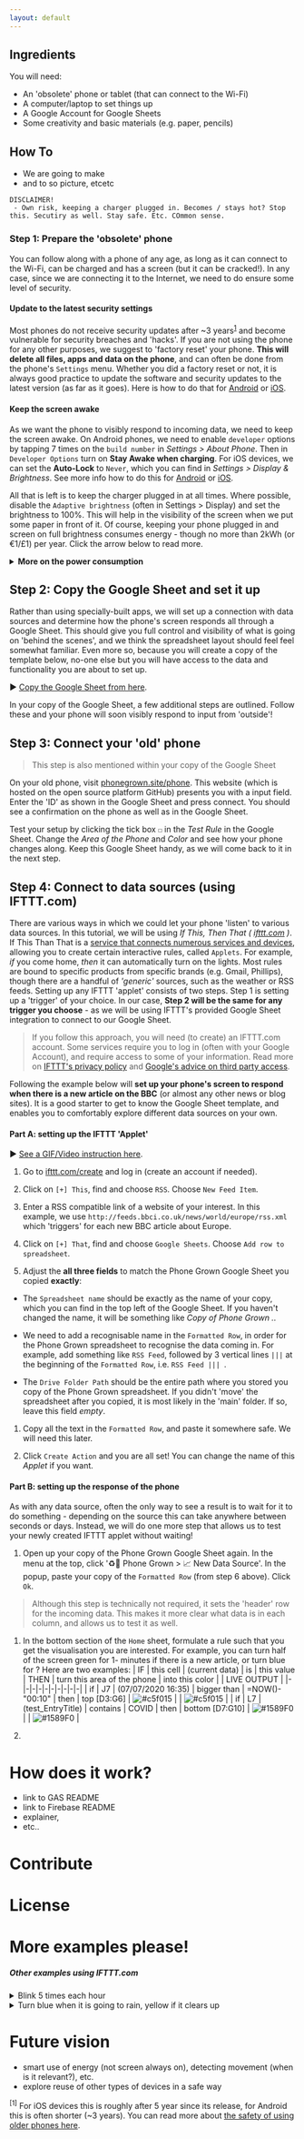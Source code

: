```yaml
---
layout: default
---
```


## Ingredients
You will need:
- An 'obsolete' phone or tablet (that can connect to the Wi-Fi)
- A computer/laptop to set things up
- A Google Account for Google Sheets
- Some creativity and basic materials (e.g. paper, pencils)

## How To
- We are going to make
- and to so
picture,
etcetc

```shell
DISCLAIMER!
 - Own risk, keeping a charger plugged in. Becomes / stays hot? Stop this. Secutiry as well. Stay safe. Etc. COmmon sense.
```


### Step 1: Prepare the 'obsolete' phone
You can follow along with a phone of any age, as long as it can connect to the Wi-Fi, can be charged and has a screen (but it can be cracked!). In any case, since we are connecting it to the Internet, we need to do ensure some level of security.

#### Update to the latest security settings

Most phones do not receive security updates after ~3 years<sup>[1](#security)</sup> and become vulnerable for security breaches and 'hacks'. If you are not using the phone for any other purposes, we suggest to 'factory reset' your phone. **This will delete all files, apps and data on the phone**, and can often be done from the phone's `Settings` menu. Whether you did a factory reset or not, it is always good practice to update the software and security updates to the latest version (as far as it goes). Here is how to do that for [Android](https://support.google.com/android/answer/7680439?hl=en-GB) or [iOS](https://support.apple.com/en-gb/HT204204).


#### Keep the screen awake

As we want the phone to visibly respond to incoming data, we need to keep the screen awake. On Android phones, we need to enable `developer` options by tapping 7 times on the `build number` in *Settings > About Phone*. Then in `Developer Options` turn on **Stay Awake when charging**. For iOS devices, we can set the **Auto-Lock** to `Never`, which you can find in *Settings > Display & Brightness*. See more info how to do this for [Android](https://www.howto-connect.com/how-to-stay-awake-phone-screen-while-charging-on-android/) or [iOS](https://forums.tomsguide.com/faq/how-to-change-the-auto-lock-time-in-ios-11.19693/).

All that is left is to keep the charger plugged in at all times. Where possible, disable the `Adaptive brightness` (often in Settings > Display) and set the brightness to 100%. This will help in the visibility of the screen when we put some paper in front of it. Of course, keeping your phone plugged in and screen on full brightness consumes energy - though no more than 2kWh (or €1/£1) per year. Click the arrow below to read more.

**<details><summary>More on the power consumption</summary>**
<i>
> Keeping your screen on all the time will increase the power usage of your phone. In addition to that, the processor is not going to sleep. This is different from the modern screensavers on phones, as they use processing power and energy intelligently. Unfortunately, since we use older phones and a website instead of an app, we cannot use this approach. Instead, this tutorial requires you to keep the phone on a charger, similar to how you would Chargers that are not charging use [almost no energy](https://www.howtogeek.com/231886/tested-should-you-unplug-chargers-when-youre-not-using-them/). However, leaving your phone on the charger at all times is [not the best treatment](https://www.digitaltrends.com/mobile/expert-advice-on-how-to-avoid-destroying-your-phones-battery/) for the longevity of your battery. This should be fine when using an older, obsolete, phone, but might not be best if you are using a modern phone for this tutorial in the long run.
>
> **A rough calculation (2kWh, < €1/£1 per year)**\
Let's take a 'new' Samsung Galaxy S6 (2015) with a battery of 2550 mAH (3.85V). If the phone would be fully drained (and charged) each day, it would take up to 5.5 Wh, or 2 kWh per year. With a current average energy cost of [less than €0,30 / £0,30](https://ec.europa.eu/eurostat/statistics-explained/index.php/Electricity_price_statistics) per kWh, it would cost no more than one euro or pound each year.

</i></details>


## Step 2: Copy the Google Sheet and set it up  
Rather than using specially-built apps, we will set up a connection with data sources and determine how the phone's screen responds all through a Google Sheet. This should give you full control and visibility of what is going on 'behind the scenes', and we think the spreadsheet layout should feel feel somewhat familiar. Even more so, because you will create a copy of the template below, no-one else but you will have access to the data and functionality you are about to set up.

&#9658; [Copy the Google Sheet from here]().

In your copy of the Google Sheet, a few additional steps are outlined. Follow these and your phone will soon visibly respond to input from 'outside'!


## Step 3: Connect your 'old' phone
>This step is also mentioned within your copy of the Google Sheet

On your old phone, visit [phonegrown.site/phone](http://www.phonegrown.site/phone). This website (which is hosted on the open source platform GitHub) presents you with a input field. Enter the 'ID' as shown in the Google Sheet and press connect. You should see a confirmation on the phone as well as in the Google Sheet.

Test your setup by clicking the tick box `☐` in the *Test Rule* in the Google Sheet. Change the *Area of the Phone* and *Color* and see how your phone changes along. Keep this Google Sheet handy, as we will come back to it in the next step.

## Step 4: Connect to data sources (using IFTTT.com)
There are various ways in which we could let your phone 'listen' to various data sources. In this tutorial, we will be using *If This, Then That ( [ifttt.com](http://www.ifttt.com) )*. If This Than That is a [service that connects numerous services and devices](https://help.ifttt.com/hc/en-us/articles/115010325748), allowing you to create certain interactive rules, called `Applets`. For example, *if* you come home, *then* it can automatically turn on the lights. Most rules are bound to specific products from specific brands (e.g. Gmail, Phillips), though there are a handful of *'generic'* sources, such as the weather or RSS feeds. Setting up any IFTTT 'applet' consists of two steps. Step 1 is setting up a 'trigger' of your choice. In our case, **Step 2 will be the same for any trigger you choose** - as we will be using IFTTT's provided Google Sheet integration to connect to our Google Sheet.

> If you follow this approach, you will need (to create) an IFTTT.com account. Some services require you to log in (often with your Google Account), and require access to some of your information. Read more on [IFTTT's privacy policy](https://ifttt.com/terms) and [Google's advice on third party access](https://support.google.com/accounts/answer/3466521).  

Following the example below will **set up your phone's screen to respond when there is a new article on the BBC** (or almost any other news or blog sites). It is a good starter to get to know the Google Sheet template, and enables you to comfortably explore different data sources on your own.

#### Part A: setting up the IFTTT 'Applet'

&#9658; [See a GIF/Video instruction here](resources/Images/Screen-Recording-IFTTT.gif).

1. Go to [ifttt.com/create](http://ifttt.com/create) and log in (create an account if needed).

1. Click on `[+] This`, find and choose `RSS`. Choose `New Feed Item`.

1. Enter a RSS compatible link of a website of your interest. In this example, we use `http://feeds.bbci.co.uk/news/world/europe/rss.xml` which 'triggers' for each new BBC article about Europe.

1. Click on `[+] That`, find and choose `Google Sheets`. Choose `Add row to spreadsheet`.

1. Adjust the **all three fields** to match the Phone Grown Google Sheet you copied **exactly**:

  - The `Spreadsheet name` should be exactly as the name of your copy, which you can find in the top left of the Google Sheet. If you haven't changed the name, it will be something like *Copy of Phone Grown ..*

 - We need to add a recognisable name in the `Formatted Row`, in order for the Phone Grown spreadsheet to recognise the data coming in. For example, add something like `RSS Feed`, followed by 3 vertical lines `|||` at the beginning of the `Formatted Row`, i.e. `RSS Feed ||| `.

 - The `Drive Folder Path` should be the entire path where you stored you copy of the Phone Grown spreadsheet. If you didn't 'move' the spreadsheet after you copied, it is most likely in the 'main' folder. If so, leave this field *empty*.

1. Copy all the text in the `Formatted Row`, and paste it somewhere safe. We will need this later.

1. Click `Create Action` and you are all set! You can change the name of this *Applet* if you want.

#### Part B: setting up the response of the phone
As with any data source, often the only way to see a result is to wait for it to do something - depending on the source this can take anywhere between seconds or days. Instead, we will do one more step that allows us to test your newly created IFTTT applet without waiting!

1. Open up your copy of the Phone Grown Google Sheet again. In the menu at the top, click '♻️📱 Phone Grown > 📈 New Data Source'. In the popup, paste your copy of the `Formatted Row` (from step 6 above). Click `Ok`.
> Although this step is technically not required, it sets the 'header' row for the incoming data. This makes it more clear what data is in each column, and allows us to test it as well.

1.  In the bottom section of the `Home` sheet, formulate a rule such that you get the visualisation you are interested. For example, you can turn half of the screen green for 1- minutes if there is a new article, or turn blue for ? Here are two examples:
| IF | this cell | (current data) | is | this value | THEN | turn this area of the phone | into this color |  | LIVE OUTPUT |
|-|-|-|-|-|-|-|-|-|-|
| if | J7 | (07/07/2020 16:35) | bigger than | =NOW()-"00:10" | then | top [D3:G6] | ![#c5f015](https://via.placeholder.com/15/c5f015/000000?text=+) |  | ![#c5f015](https://via.placeholder.com/15/c5f015/000000?text=+) |
| if | L7 | (test_EntryTitle) | contains | COVID | then | bottom [D7:G10] | ![#1589F0](https://via.placeholder.com/15/1589F0/000000?text=+) |  | ![#1589F0](https://via.placeholder.com/15/1589F0/000000?text=+) |

1.



# How does it work?

- link to GAS README
- link to Firebase README
- explainer,
- etc..

# Contribute

# License

# More examples please!

##### Other examples using IFTTT.com
<details>
<summary>Blink 5 times each hour</summary>

> Something about Date & Time trigger, additional rule

</details>

<details>
<summary>Turn blue when it is going to rain, yellow if it clears up</summary>

> Something about Date & Time trigger, additional rule

</details>


# Future vision
- smart use of energy (not screen always on), detecting movement (when is it relevant?), etc.
- explore reuse of other types of devices in a safe way

<a name="security"><sup>[1]</sup></a> For iOS devices this is roughly after 5 year since its release, for Android this is often shorter (~3 years). You can read more about [the safety of using older phones here](https://www.tomsguide.com/uk/us/old-phones-unsafe,news-24846.html?region-switch=1593506477).
